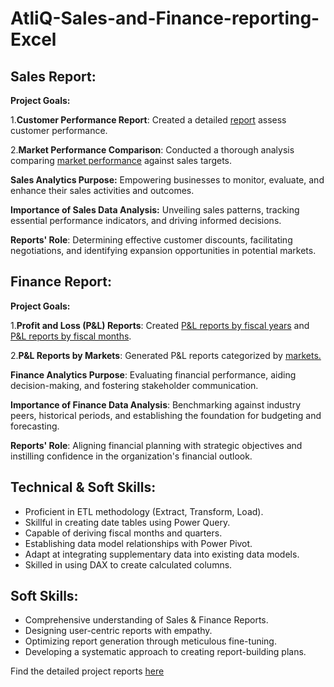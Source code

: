 # AtliQ-Sales-and-Finance-reporting-Excel

## Sales Report:

**Project Goals:** 

1.**Customer Performance Report**: Created a detailed [report](https://github.com/krunalpr/Sales_And_Finance_Analytics_Of_AtliQ_Hardwares/blob/main/Customer%20Performance%20Report.pdf) assess customer performance.

2.**Market Performance Comparison**: Conducted a thorough analysis comparing [market performance](https://github.com/krunalpr/Sales_And_Finance_Analytics_Of_AtliQ_Hardwares/blob/main/Market%20Performance%20vs%20Target%20Report.pdf) against sales targets.

**Sales Analytics Purpose:** Empowering businesses to monitor, evaluate, and enhance their sales activities and outcomes.

**Importance of Sales Data Analysis:** Unveiling sales patterns, tracking essential performance indicators, and driving informed decisions.

**Reports' Role**: Determining effective customer discounts, facilitating negotiations, and identifying expansion opportunities in potential markets.


## Finance Report:

**Project Goals:** 

1.**Profit and Loss (P&L) Reports**: Created [P&L reports by fiscal years](https://github.com/krunalpr/Sales_And_Finance_Analytics_Of_AtliQ_Hardwares/blob/main/P%26L%20Statement%20By%20Fiscal%20Years.pdf) and [P&L reports by fiscal months](https://github.com/krunalpr/Sales_And_Finance_Analytics_Of_AtliQ_Hardwares/blob/main/P%26L%20Statement%20By%20Fiscal%20Months.pdf).

2.**P&L Reports by Markets**: Generated P&L reports categorized by [markets.](https://github.com/krunalpr/Sales_And_Finance_Analytics_Of_AtliQ_Hardwares/blob/main/P%26L%20Statement%20By%20Markets.pdf)

**Finance Analytics Purpose**: Evaluating financial performance, aiding decision-making, and fostering stakeholder communication.

**Importance of Finance Data Analysis**: Benchmarking against industry peers, historical periods, and establishing the foundation for budgeting and forecasting.

**Reports' Role**: Aligning financial planning with strategic objectives and instilling confidence in the organization's financial outlook.

## Technical & Soft Skills:
* Proficient in ETL methodology (Extract, Transform, Load).
* Skillful in creating date tables using Power Query.
* Capable of deriving fiscal months and quarters.
* Establishing data model relationships with Power Pivot.
* Adapt at integrating supplementary data into existing data models.
* Skilled in using DAX to create calculated columns.

## Soft Skills:
* Comprehensive understanding of Sales & Finance Reports.
* Designing user-centric reports with empathy.
* Optimizing report generation through meticulous fine-tuning.
* Developing a systematic approach to creating report-building plans.

Find the detailed project reports [here](https://github.com/krunalpr/Sales_And_Finance_Analytics_Of_AtliQ_Hardwares/tree/main)
